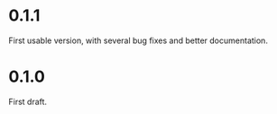 # 0.1.1

First usable version, with several bug fixes and better documentation.

# 0.1.0 

First draft.
